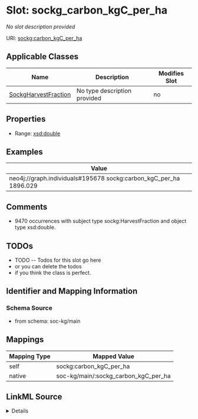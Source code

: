 

# Slot: sockg_carbon_kgC_per_ha


_No slot description provided_





URI: [sockg:carbon_kgC_per_ha](http://www.semanticweb.org/sockg/ontologies/2024/0/soil-carbon-ontology/carbon_kgC_per_ha)



<!-- no inheritance hierarchy -->





## Applicable Classes

| Name | Description | Modifies Slot |
| --- | --- | --- |
| [SockgHarvestFraction](../classes/SockgHarvestFraction.md) | No type description provided |  no  |







## Properties

* Range: [xsd:double](http://www.w3.org/2001/XMLSchema#double)






## Examples

| Value |
| --- |
| neo4j://graph.individuals#195678 sockg:carbon_kgC_per_ha 1896.029 |

## Comments

* 9470 occurrences with subject type sockg:HarvestFraction and object type xsd:double.

## TODOs

* TODO -- Todos for this slot go here
* or you can delete the todos
* if you think the class is perfect.

## Identifier and Mapping Information







### Schema Source


* from schema: soc-kg/main




## Mappings

| Mapping Type | Mapped Value |
| ---  | ---  |
| self | sockg:carbon_kgC_per_ha |
| native | soc-kg/main/:sockg_carbon_kgC_per_ha |




## LinkML Source

<details>
```yaml
name: sockg_carbon_kgC_per_ha
description: No slot description provided
todos:
- TODO -- Todos for this slot go here
- or you can delete the todos
- if you think the class is perfect.
comments:
- 9470 occurrences with subject type sockg:HarvestFraction and object type xsd:double.
examples:
- value: neo4j://graph.individuals#195678 sockg:carbon_kgC_per_ha 1896.029
from_schema: soc-kg/main
rank: 1000
slot_uri: sockg:carbon_kgC_per_ha
alias: sockg_carbon_kgC_per_ha
domain_of:
- sockg_HarvestFraction
range: double

```
</details>